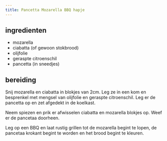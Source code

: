 ```yaml
---
title: Pancetta Mozarella BBQ hapje
---
```


## ingredienten
* mozarella
* ciabatta (of gewoon stokbrood)
* olijfolie
* geraspte citroenschil
* pancetta (in sneedjes)

## bereiding

Snij mozarella en ciabatta in blokjes van 2cm. Leg ze in een kom en besprenkel met mengsel van olijfolie en geraspte citroenschil. Leg er de pancetta op en zet afgedekt in de koelkast.

Neem spiezen en prik er afwisselen ciabatta en mozarella blokjes op. Weef er de pancetaa doorheen.

Leg op een BBQ en laat rustig grillen tot de mozarella begint te lopen, de pancetaa krokant begint te worden en het brood begint te kleuren.
